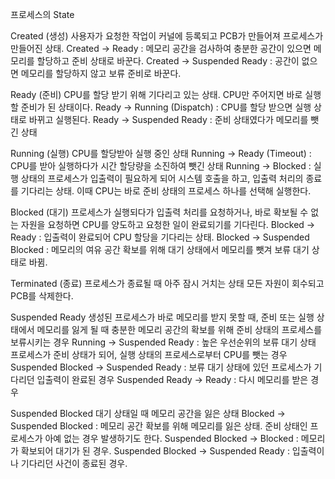프로세스의 State

Created (생성)
사용자가 요청한 작업이 커널에 등록되고 PCB가 만들어져 프로세스가 만들어진 상태.
Created -> Ready : 메모리 공간을 검사하여 충분한 공간이 있으면 메모리를 할당하고 준비 상태로 바꾼다.
Created -> Suspended Ready : 공간이 없으면 메모리를 할당하지 않고 보류 준비로 바꾼다.

Ready (준비)
CPU를 할당 받기 위해 기다리고 있는 상태. CPU만 주어지면 바로 실행할 준비가 된 상태이다.
Ready -> Running (Dispatch) : CPU를 할당 받으면 실행 상태로 바뀌고 실행된다.
Ready -> Suspended Ready : 준비 상태였다가 메모리를 뺏긴 상태

Running (실행)
CPU를 할당받아 실행 중인 상태
Running -> Ready (Timeout) : CPU를 받아 실행하다가 시간 할당량을 소진하여 뺏긴 상태
Running -> Blocked : 실행 상태의 프로세스가 입출력이 필요하게 되어 시스템 호출을 하고, 입출력 처리의 종료를 기다리는 상태. 이때 CPU는 바로 준비 상태의 프로세스 하나를 선택해 실행한다.

Blocked (대기)
프로세스가 실행되다가 입출력 처리를 요청하거나, 바로 확보될 수 없는 자원을 요청하면 CPU를 양도하고 요청한 일이 완료되기를 기다린다.
Blocked -> Ready : 입출력이 완료되어 CPU 할당을 기다리는 상태.
Blocked -> Suspended Blocked : 메모리의 여유 공간 확보를 위해 대기 상태에서 메모리를 뺏겨 보류 대기 상태로 바뀜.

Terminated (종료)
프로세스가 종료될 때 아주 잠시 거치는 상태
모든 자원이 회수되고 PCB를 삭제한다.

Suspended Ready
생성된 프로세스가 바로 메모리를 받지 못할 때, 준비 또는 실행 상태에서 메모리를 잃게 될 때
충분한 메모리 공간의 확보를 위해 준비 상태의 프로세스를 보류시키는 경우
Running -> Suspended Ready : 높은 우선순위의 보류 대기 상태 프로세스가 준비 상태가 되어, 실행 상태의 프로세스로부터 CPU를 뺏는 경우
Suspended Blocked -> Suspended Ready : 보류 대기 상태에 있던 프로세스가 기다리던 입출력이 완료된 경우
Suspended Ready -> Ready : 다시 메모리를 받은 경우

Suspended Blocked
대기 상태일 때 메모리 공간을 잃은 상태
Blocked -> Suspended Blocked : 메모리 공간 확보를 위해 메모리를 잃은 상태. 준비 상태인 프로세스가 아예 없는 경우 발생하기도 한다.
Suspended Blocked -> Blocked : 메모리가 확보되어 대기가 된 경우.
Suspended Blocked -> Suspended Ready : 입출력이나 기다리던 사건이 종료된 경우.